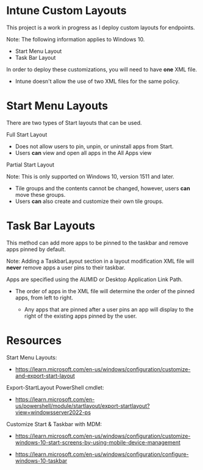 # Intune Custom Layouts

This project is a work in progress as I deploy custom layouts for endpoints. 

Note: The following information applies to Windows 10.

- Start Menu Layout
- Task Bar Layout

In order to deploy these customizations, you will need to have **one** XML file. 

- Intune doesn't allow the use of two XML files for the same policy.


# Start Menu Layouts

There are two types of Start layouts that can be used.

Full Start Layout

- Does not allow users to pin, unpin, or uninstall apps from Start.
- Users **can** view and open all apps in the All Apps view

Partial Start Layout

Note: This is only supported on Windows 10, version 1511 and later.

- Tile groups and the contents cannot be changed, however, users **can** move these groups.
- Users **can** also create and customize their own tile groups.

# Task Bar Layouts

This method can add more apps to be pinned to the taskbar and remove apps pinned by default.

Note: Adding a TaskbarLayout section in a layout modification XML file will **never** remove apps a user pins to their taskbar.

Apps are specified using the AUMID or Desktop Application Link Path.

- The order of apps in the XML file will determine the order of the pinned apps, from left to right.

    - Any apps that are pinned after a user pins an app will display to the right of the existing apps pinned by the user.


# Resources

Start Menu Layouts: 

- https://learn.microsoft.com/en-us/windows/configuration/customize-and-export-start-layout

Export-StartLayout PowerShell cmdlet:

- https://learn.microsoft.com/en-us/powershell/module/startlayout/export-startlayout?view=windowsserver2022-ps

Customize Start & Taskbar with MDM:

- https://learn.microsoft.com/en-us/windows/configuration/customize-windows-10-start-screens-by-using-mobile-device-management

- https://learn.microsoft.com/en-us/windows/configuration/configure-windows-10-taskbar

